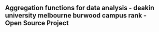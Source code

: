 ## Aggregation functions for data analysis - deakin university melbourne burwood campus rank - Open Source Project
